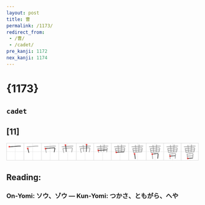```yaml
---
layout: post
title: 曹
permalink: /1173/
redirect_from:
 - /曹/
 - /cadet/
pre_kanji: 1172
nex_kanji: 1174
---
```


# {1173}

## `cadet`

## [11]

<div class="stroke"><img src="../images/E69BB9.png" /></div>

## Reading:

### On-Yomi: ソウ、ゾウ &mdash; Kun-Yomi: つかさ、ともがら、へや
